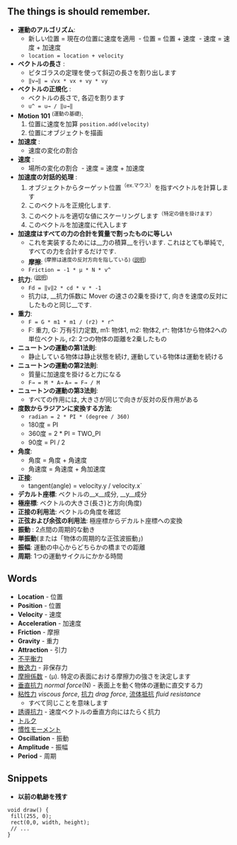 ## The things is should remember.

- __運動のアルゴリズム__:
  - 新しい位置 = 現在の位置に速度を適用
  - 位置 = 位置 + 速度
  - 速度 = 速度 + 加速度
  - `location = location + velocity`
- __ベクトルの長さ__ :
  - ピタゴラスの定理を使って斜辺の長さを割り出します
  - `‖v→‖ = √vx * vx + vy * vy`
- __ベクトルの正規化__ :
  - ベクトルの長さで, 各辺を割ります
  - `u^ = u→ / ‖u→‖`
- __Motion 101__ <sup>(運動の基礎)</sup>:
  1. 位置に速度を加算 `position.add(velocity)`
  1. 位置にオブジェクトを描画
- __加速度__ :
  - 速度の変化の割合
- __速度__ :
  - 場所の変化の割合
  - 速度 = 速度 + 加速度
- __加速度の対話的処理__ :
  1. オブジェクトからターゲット位置<sup>（ex.マウス）</sup>を指すベクトルを計算します
  1. このベクトルを正規化します.
  1. このベクトルを適切な値にスケーリングします<sup>（特定の値を掛けます）<sup>
  1. このベクトルを加速度に代入します
- __加速度はすべての力の合計を質量で割ったものに等しい__
  - これを実装するためには__力の積算__を行います. これはとても単純で, すべての力を合計するだけです.
  - __摩擦__: <sup>(摩擦は速度の反対方向を指している)</sup> <sup>([説明](https://github.com/stage-clear/Learning-processing/blob/master/Books/978-4-86246-245-9/02/README.md#section-2_7))</sup>
  - `Friction = -1 * μ * N * v^`
- __抗力__: <sup>([説明](https://github.com/stage-clear/Learning-processing/blob/master/Books/978-4-86246-245-9/02/README.md#section-2_8))</sup>
  - `Fd = ‖v‖2 * cd * v * -1`
  - 抗力は, __抗力係数に Mover の速さの2乗を掛けて, 向きを速度の反対にしたものと同じ__です.
- __重力__:
  - `F = G * m1 * m1 / (r2) * r^`
  - F: 重力, G: 万有引力定数, m1: 物体1, m2: 物体2, r^: 物体1から物体2への単位ベクトル, r2: 2つの物体の距離を2乗したもの
- __ニュートンの運動の第1法則__:
  - 静止している物体は静止状態を続け, 運動している物体は運動を続ける
- __ニュートンの運動の第2法則__:
  - 質量に加速度を掛けると力になる
  - `F→ = M * A→` `A→ = F→ / M`
- __ニュートンの運動の第3法則__:
  - すべての作用には, 大きさが同じで向きが反対の反作用がある
- __度数からラジアンに変換する方法__:
  - `radian = 2 * PI * (degree / 360)`
  - 180度 = PI
  - 360度 = 2 * PI = TWO_PI
  - 90度 = PI / 2
- __角度__:
  - 角度 = 角度 + 角速度
  - 角速度 = 角速度 + 角加速度
- __正接__:
  - tangent(angle) = velocity.y / velocity.x`
- __デカルト座標__: ベクトルの__x__成分, __y__成分
- __極座標__: ベクトルの大きさ(長さ)と方向(角度)
- __正接の利用法__: ベクトルの角度を確認
- __正弦および余弦の利用法__: 極座標からデカルト座標への変換
- __振動__ : 2点間の周期的な動き
- __単振動__(または「物体の周期的な正弦波振動」)
- __振幅__: 運動の中心からどちらかの橋までの距離
- __周期__: 1つの運動サイクルにかかる時間

## Words
- __Location__ - 位置
- __Position__ - 位置
- __Velocity__ - 速度
- __Acceleration__ - 加速度
- __Friction__ - 摩擦
- __Gravity__ - 重力
- __Attraction__ - 引力
- [不平衡力](https://kotobank.jp/word/%E4%B8%8D%E5%B9%B3%E8%A1%A1-776350)
- [散逸力](https://ja.wikipedia.org/wiki/%E6%95%A3%E9%80%B8) - 非保存力
- [摩擦係数](https://ja.wikipedia.org/wiki/%E6%91%A9%E6%93%A6%E5%8A%9B) - (μ). 特定の表面における摩擦力の強さを決定します
- [垂直抗力](https://ja.wikipedia.org/wiki/%E5%9E%82%E7%9B%B4%E6%8A%97%E5%8A%9B) _normal force_(N) - 表面上を動く物体の運動に直交する力
- [粘性力](https://ja.wikipedia.org/wiki/%E7%B2%98%E5%BA%A6) _viscous force_, [抗力](https://ja.wikipedia.org/wiki/%E6%8A%97%E5%8A%9B) _drag force_, [流体抵抗]() _fluid resistance_
  - すべて同じことを意味します
- [誘導抗力](https://ja.wikipedia.org/wiki/%E7%BF%BC%E5%B9%85%E8%8D%B7%E9%87%8D) - 速度ベクトルの垂直方向にはたらく抗力
- [トルク](https://ja.wikipedia.org/wiki/%E3%83%88%E3%83%AB%E3%82%AF)
- [慣性モーメント](https://ja.wikipedia.org/wiki/%E6%85%A3%E6%80%A7%E3%83%A2%E3%83%BC%E3%83%A1%E3%83%B3%E3%83%88)
- __Oscillation__ - 振動
- __Amplitude__ - 振幅
- __Period__ - 周期
 
## Snippets

- __以前の軌跡を残す__
```processing
void draw() {
 fill(255, 0);
 rect(0,0, width, height);
 // ...
}
```
